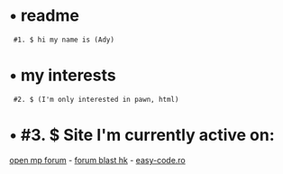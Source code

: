 # • readme
``` #1. $ hi my name is (Ady)```

# • my interests

``` #2. $ (I'm only interested in pawn, html)```

# • #3. $ Site I'm currently active on: 
[open mp forum](https://forum.open.mp/) - [forum blast hk](https://sampforum.blast.hk/) - [easy-code.ro](https://easy-code.ro/)

